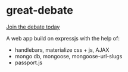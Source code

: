 # great-debate
[Join the debate today](i6.cims.nyu.edu:14114/home)


A web app build on expressjs with the help of:
- handlebars, materialize css + js, AJAX
- mongo db, mongoose, mongoose-url-slugs
- passport.js
